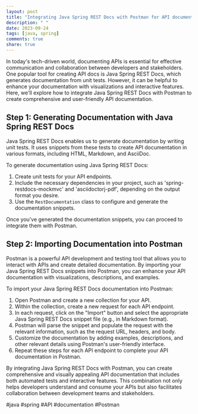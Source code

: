 ```yaml
---
layout: post
title: "Integrating Java Spring REST Docs with Postman for API documentation"
description: " "
date: 2023-09-24
tags: [java, spring]
comments: true
share: true
---
```


In today's tech-driven world, documenting APIs is essential for effective communication and collaboration between developers and stakeholders. One popular tool for creating API docs is Java Spring REST Docs, which generates documentation from unit tests. However, it can be helpful to enhance your documentation with visualizations and interactive features. Here, we'll explore how to integrate Java Spring REST Docs with Postman to create comprehensive and user-friendly API documentation.

## Step 1: Generating Documentation with Java Spring REST Docs

Java Spring REST Docs enables us to generate documentation by writing unit tests. It uses snippets from these tests to create API documentation in various formats, including HTML, Markdown, and AsciiDoc.

To generate documentation using Java Spring REST Docs:
1. Create unit tests for your API endpoints.
2. Include the necessary dependencies in your project, such as 'spring-restdocs-mockmvc' and 'asciidoctorj-pdf', depending on the output format you desire.
3. Use the `RestDocumentation` class to configure and generate the documentation snippets.

Once you've generated the documentation snippets, you can proceed to integrate them with Postman.

## Step 2: Importing Documentation into Postman

Postman is a powerful API development and testing tool that allows you to interact with APIs and create detailed documentation. By importing your Java Spring REST Docs snippets into Postman, you can enhance your API documentation with visualizations, descriptions, and examples.

To import your Java Spring REST Docs documentation into Postman:

1. Open Postman and create a new collection for your API.
2. Within the collection, create a new request for each API endpoint.
3. In each request, click on the "Import" button and select the appropriate Java Spring REST Docs snippet file (e.g., in Markdown format).
4. Postman will parse the snippet and populate the request with the relevant information, such as the request URL, headers, and body.
5. Customize the documentation by adding examples, descriptions, and other relevant details using Postman's user-friendly interface.
6. Repeat these steps for each API endpoint to complete your API documentation in Postman.

By integrating Java Spring REST Docs with Postman, you can create comprehensive and visually appealing API documentation that includes both automated tests and interactive features. This combination not only helps developers understand and consume your APIs but also facilitates collaboration between development teams and stakeholders.

#java #spring #API #documentation #Postman